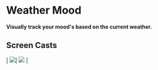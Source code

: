 # Weather Mood
**Visually track your mood's based on the current weather.**


## Screen Casts

|  ![](https://lh3.googleusercontent.com/FMHL8gDt5BrDlteOqGOdvQMqUom6f2r7uAAITVv8h_5Six84kMTn52XVfU2IehPNQGLHK9_LJxRP)| ![](https://lh3.googleusercontent.com/StvrnaXbuUJT_bbv4RtMgPXCorwARRpVwWiYIKhUS4X3e9k9OxhICve8QH7n_k8jKb-fcsUC7Wtr) |

